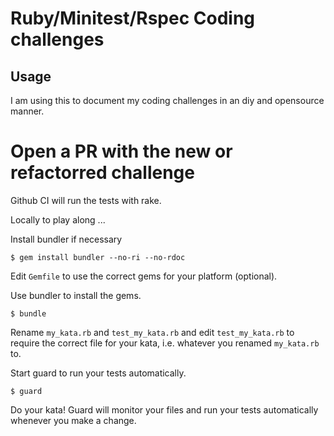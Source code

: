 # Ruby/Minitest/Rspec Coding challenges


## Usage

I am using this to document my coding challenges in an diy and opensource manner.

# Open a PR with the new or refactorred challenge

Github CI will run the tests with rake.




Locally to play along ...

Install bundler if necessary

    $ gem install bundler --no-ri --no-rdoc

Edit `Gemfile` to use the correct gems for your platform (optional).

Use bundler to install the gems.

    $ bundle

Rename `my_kata.rb` and `test_my_kata.rb` and edit `test_my_kata.rb` to require
the correct file for your kata, i.e. whatever you renamed `my_kata.rb` to.

Start guard to run your tests automatically.
    
    $ guard

Do your kata! Guard will monitor your files and run your tests automatically
whenever you make a change.
